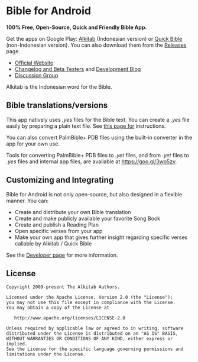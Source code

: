 Bible for Android
=================

**100% Free, Open-Source, Quick and Friendly Bible App.**

Get the apps on Google Play: <a href="https://play.google.com/store/apps/details?id=yuku.alkitab">Alkitab</a> (Indonesian version) or <a href="https://play.google.com/store/apps/details?id=yuku.alkitab.kjv">Quick Bible</a> (non-Indonesian version). You can also download them from the <a href="https://github.com/yukuku/androidbible/releases">Releases</a> page.

- <a href="https://alkitab.app">Official Website</a>
- <a href="https://alkitab.app/changelog">Changelog and Beta Testers</a> and <a href="http://blog.bibleforandroid.com">Development Blog</a>
- <a href="http://groups.google.com/group/bibleforandroid">Discussion Group</a>

Alkitab is the Indonesian word for the Bible.

Bible translations/versions
---------------------------

This app natively uses *.yes* files for the Bible text. You can create a *.yes* file easily by preparing a plain text file. See <a href="https://alkitab.app/developer">this page for</a> instructions.

You can also convert PalmBible+ PDB files using the built-in converter in the app for your own use. 

Tools for converting PalmBible+ PDB files to *.yet* files, and from *.yet* files to *.yes* files and internal app files, are available at https://goo.gl/3wo5zv.

Customizing and Integrating
---------------------------

Bible for Android is not only open-source, but also designed in a flexible manner. You can:

- Create and distribute your own Bible translation
- Create and make publicly available your favorite Song Book
- Create and publish a Reading Plan
- Open specific verses from your app
- Make your own app that gives further insight regarding specific verses callable by Alkitab / Quick Bible

See the <a href="https://alkitab.app/developer">Developer page</a> for more information.

License
--------

    Copyright 2009-present The Alkitab Authors.

    Licensed under the Apache License, Version 2.0 (the "License");
    you may not use this file except in compliance with the License.
    You may obtain a copy of the License at

       http://www.apache.org/licenses/LICENSE-2.0

    Unless required by applicable law or agreed to in writing, software
    distributed under the License is distributed on an "AS IS" BASIS,
    WITHOUT WARRANTIES OR CONDITIONS OF ANY KIND, either express or implied.
    See the License for the specific language governing permissions and
    limitations under the License.

